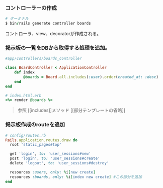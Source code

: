 
### コントローラーの作成

```ruby
# ターミナル
$ bin/rails generate controller boards
```

コントローラ、view、decoratorが作成される。


### 掲示板の一覧をDBから取得する処理を追加。

```ruby
#app/controllers/boards_controller

class BoardController < ApplicationController 
	def index 
		@boards = Board.all.includes(:user).order(created_at: :desc)	
	end
end
```

```ruby
# index.html.erb
<%= render @boards %> 
```

>参照
> [[includes]]メソッド
> [[部分テンプレートの省略]]


### 掲示板作成のrouteを追加

```ruby
# config/routes.rb
Rails.application.routes.draw do
  root 'static_pages#top'

  get 'login', to: 'user_sessions#new'
  post 'login', to: 'user_sessions#create'
  delete 'logout', to: 'user_sessions#destroy'

  resources :users, only: %i[new create]
  resources :boards, only: %i[index new create] #この部分を追加
end
```
